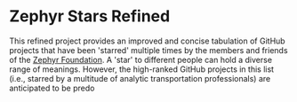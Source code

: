 # Zephyr Stars Refined

This refined project provides an improved and concise tabulation of GitHub projects that have been 'starred' multiple times by the members and friends of the [Zephyr Foundation](https://zephyrtransport.org). A 'star' to different people can hold a diverse range of meanings. However, the high-ranked GitHub projects in this list (i.e., starred by a multitude of analytic transportation professionals) are anticipated to be predo